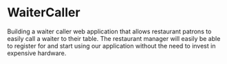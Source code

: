 # WaiterCaller
Building a waiter caller web application that allows restaurant patrons to easily call a waiter to their table. The restaurant manager will easily be able to register for and start using our application without the need to invest in expensive hardware.
